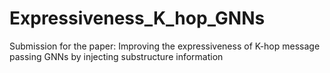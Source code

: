 # Expressiveness_K_hop_GNNs
Submission for the paper: Improving the expressiveness of K-hop message passing GNNs by injecting substructure information
